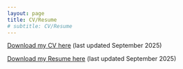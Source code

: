 ```yaml
---
layout: page
title: CV/Resume
# subtitle: CV/Resume
---
```



[Download my CV here](/CVSept2025_MaddisonSegal.pdf) (last updated September 2025)

[Download my Resume here](/ResumeSept2025_MaddisonSegal.pdf) (last updated September 2025)
